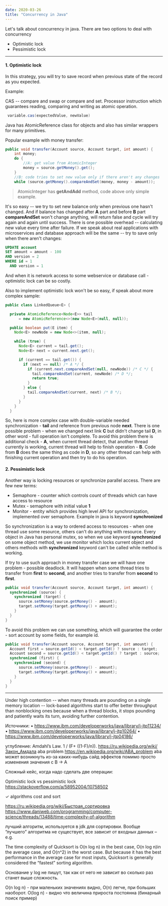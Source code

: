 ```yaml
---
date: 2020-03-26
title: "Concurrency in Java"
---
```

Let's talk about concurrency in java.
There are two options to deal with concurrency 
* Optimistic lock
* Pessimistic lock

****
#### 1. Optimistic lock

In this strategy, you will try to save record when previous state of the record as you expected.

Example: 

CAS -- compare and swap or compare and set. Processor instruction which guarantees reading, comparing and writing as atomic operation. 

```java
 variable.cas(expectedValue, newValue)
```

Java has AtomicReference class for objects and also has similar wrappers for many primitives. 

Popular example with money transfer:
```java
public void transfer(Account source, Account target, int amount) {
    int money;
    do {
        //A: get value from AtomicInteger
        money = source.getMoney().get(); 
    }
    //B: code tries to set new value only if there aren't any changes 
    while (source.getMoney().compareAndSet(money, money - amount)); 
```
> AtomicInteger has **getAndAdd** method, code above only simple example.

It's so easy -- we try to set new balance only when previous one hasn't changed. And if balance has changed after **A** part and
before **B** part **compareAndSet** won't change anything, will return false and cycle will try again and again until success.
There is one possible overhead -- calculating new value every time after failure. If we speak about real applications
with microservices and database approach will be the same -- try to save only when there aren't changes:

```sql
UPDATE account
SET amount = amount - 100
AND version = 2
WHERE id = 1
  AND version = 1
```
And when it is network access to some webservice or database call - optimistic lock can be so costly.

Also to implement optimistic lock won't be so easy, if speak about more complex sample:

```java
public class LinkedQueue<E> {

  private AtomicReference<Node<E>> tail
      = new AtomicReference<>(new Node<E>(null, null));

  public boolean put(E item) {
    Node<E> newNode = new Node<>(item, null);

    while (true) {
      Node<E> current = tail.get();
      Node<E> next = current.next.get();

      if (current == tail.get()) {
        if (next == null) /* A */ {
          if (current.next.compareAndSet(null, newNode)) /* C */ {
            tail.compareAndSet(current, newNode) /* D */;
            return true;
          }
        } else {
          tail.compareAndSet(current, next) /* B */;
        }
      }
    }
  }
```

So, here is more complex case with double-variable needed synchronization - **tail** and reference from previous node **next**.
There is one possible problem - when we changed next link **C** but didn't change tail **D**, in other word - full operation isn't complete.
To avoid this problem there is additional check - **A**, when current thread detect, that another thread currently is working, current thread will help to finish operation -
**B**. Code from **B** does the same thing as code in **D**, so any other thread can help with finishing current operation and then try to do his operation.

#### 2. Pessimistic lock

Another way is locking resources or synchronize parallel access. There are few new terms:
* Semaphore - counter which controls count of threads which can have access to resource
* Mutex - semaphore with initial value **1**
* Monitor - entity which provides high level API for synchronization, implemented over semaphore. Example in java 
is keyword **synchronized**

So synchronization is a way to ordered access to resources - when one thread use some resource, 
others can't do anything with resource. Every object in Java has personal mutex, so when we use keyword **synchronized** on some object method,
we use monitor which locks current object and others methods with **synchronized** keyword can't be called while method is working.

If try to use such approach in money transfer case we will have one problem - possible deadlock. It will happen when some thread tries to transfer
from **first** to **second**, and another tries to transfer from **second** to **first**.

```java
public void transfer(Account source, Account target, int amount) {
  synchronized (source) {
    synchronized (target) {
      source.setMoney(source.getMoney() - amount);
      target.setMoney(target.getMoney() + amount);
    }
  }
}
```
To avoid this problem we can use something, which will guarantee the order - sort account by some fields, for example id.
```java
public void transfer(Account source, Account target, int amount) {
  Account first = source.getId() < target.getId() ? source : target;
  Account second = source.getId() < target.getId() ? target : source;
  synchronized (first) {
    synchronized (second) {
      source.setMoney(source.getMoney() - amount);
      target.setMoney(target.getMoney() + amount);
    }
  }
}
```



****

Under high contention -- when many threads are pounding on a single memory location -- lock-based algorithms start to offer better throughput than nonblocking ones because when a thread blocks, it stops pounding and patiently waits its turn, avoiding further contention.


Источники:
•	https://www.ibm.com/developerworks/java/library/j-jtp11234/
•	https://www.ibm.com/developerworks/java/library/j-jtp10264/
•	https://www.ibm.com/developerworks/java/library/j-jtp04186/

углубление:
Amdahl’s Law. 1 / (F+ ((1-F)/n)). https://ru.wikipedia.org/wiki/Закон_Амдала
aba problem https://en.wikipedia.org/wiki/ABA_problem
aba может возникнуть из-за каких-нибудь сайд эффектов помимо просто изменения значения с B -> A 

Сложный кейс, когда надо сделать две операции:


Optimistic lock vs pessimistic lock
https://stackoverflow.com/a/58952004/10758502




















✓	algorithms cost and sort

https://ru.wikipedia.org/wiki/Быстрая_сортировка
https://www.daniweb.com/programming/computer-science/threads/13488/time-complexity-of-algorithm

лучший алгоритм, используется в jdk для сортировки. Вообще “лучшего” алгоритма не существует, все зависит от входных данных – e.g.

The time complexity of Quicksort is O(n log n) in the best case, O(n log n)in the average case, and O(n^2) in the worst case. But because it has the best performance in the average case for most inputs, Quicksort is generally considered the “fastest” sorting algorithm. 

            
Основание у log не пишут, так как от него не зависит во сколько раз станет выше сложность.

O(n log n)  - при маленьких значениях видно, O(n) легче, при больших наоборот. 
O(log n)     - видно что величина прироста постоянна (бинарный поиск пример)
